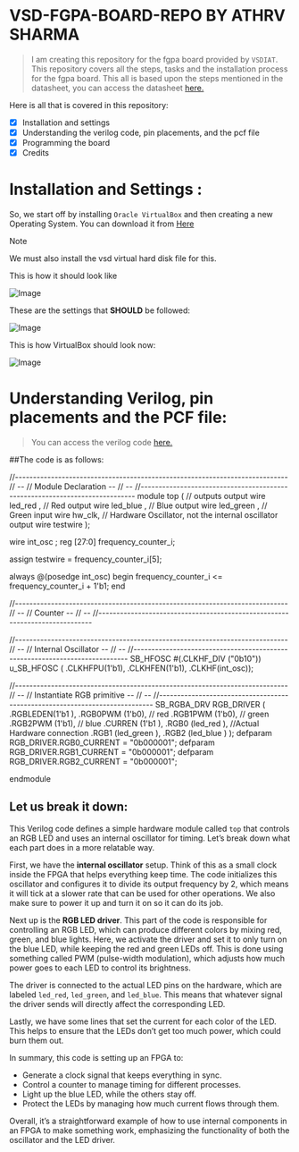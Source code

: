 # VSD-FGPA-BOARD-REPO BY ATHRV SHARMA
> I am creating this repository for the fgpa board provided by `VSDIAT`. This repository covers all the steps, tasks and the installation process for the fgpa board.
> This all is based upon the steps mentioned in the datasheet, you can access the datasheet [here.](https://www.vlsisystemdesign.com/wp-content/uploads/2025/01/VSDSquadronFMDatasheet.pdf)

Here is all that is covered in this repository:
- [x] Installation and settings
- [x] Understanding the verilog code, pin placements, and the pcf file
- [x] Programming the board
- [x] Credits 

# Installation and Settings :
So, we start off by installing `Oracle VirtualBox` and then creating a new Operating System. You can download it from [Here](https://www.virtualbox.org/wiki/Downloads)
>[!NOTE]
> We must also install the vsd virtual hard disk file for this.

This is how it should look like

![Image](https://github.com/user-attachments/assets/022d7a69-67a7-42e5-a6b8-92a4d148bafd)

These are the settings that **SHOULD** be followed:

![Image](https://github.com/user-attachments/assets/bd08553f-8216-44c6-8153-820a3d332124)

 This is how VirtualBox should look now:

 ![Image](https://github.com/user-attachments/assets/055349d1-4461-40f6-a710-7c26d7fe086d)


 # Understanding Verilog, pin placements and the PCF file:
 > You can access the verilog code [here.](https://github.com/thesourcerer8/VSDSquadron_FM/blob/main/led_blue/top.v)

##The code is as follows:

//----------------------------------------------------------------------------
//                                                                          --
//                         Module Declaration                               --
//                                                                          --
//----------------------------------------------------------------------------
module top (
  // outputs
  output wire led_red  , // Red
  output wire led_blue , // Blue
  output wire led_green , // Green
  input wire hw_clk,  // Hardware Oscillator, not the internal oscillator
  output wire testwire
);

  wire        int_osc            ;
  reg  [27:0] frequency_counter_i;

  assign testwire = frequency_counter_i[5];
 
  always @(posedge int_osc) begin
    frequency_counter_i <= frequency_counter_i + 1'b1;
  end


//----------------------------------------------------------------------------
//                                                                          --
//                       Counter                                            --
//                                                                          --
//----------------------------------------------------------------------------

//----------------------------------------------------------------------------
//                                                                          --
//                       Internal Oscillator                                --
//                                                                          --
//----------------------------------------------------------------------------
  SB_HFOSC #(.CLKHF_DIV ("0b10")) u_SB_HFOSC ( .CLKHFPU(1'b1), .CLKHFEN(1'b1), .CLKHF(int_osc));


//----------------------------------------------------------------------------
//                                                                          --
//                       Instantiate RGB primitive                          --
//                                                                          --
//----------------------------------------------------------------------------
  SB_RGBA_DRV RGB_DRIVER (
    .RGBLEDEN(1'b1                                            ),
    .RGB0PWM (1'b0), // red
    .RGB1PWM (1'b0), // green
    .RGB2PWM (1'b1), // blue
    .CURREN  (1'b1                                            ),
    .RGB0    (led_red                                       ), //Actual Hardware connection
    .RGB1    (led_green                                       ),
    .RGB2    (led_blue                                        )
  );
  defparam RGB_DRIVER.RGB0_CURRENT = "0b000001";
  defparam RGB_DRIVER.RGB1_CURRENT = "0b000001";
  defparam RGB_DRIVER.RGB2_CURRENT = "0b000001";

endmodule

## Let us break it down:
This Verilog code defines a simple hardware module called `top` that controls an RGB LED and uses an internal oscillator for timing. Let’s break down what each part does in a more relatable way.

First, we have the **internal oscillator** setup. Think of this as a small clock inside the FPGA that helps everything keep time. The code initializes this oscillator and configures it to divide its output frequency by 2, which means it will tick at a slower rate that can be used for other operations. We also make sure to power it up and turn it on so it can do its job.

Next up is the **RGB LED driver**. This part of the code is responsible for controlling an RGB LED, which can produce different colors by mixing red, green, and blue lights. Here, we activate the driver and set it to only turn on the blue LED, while keeping the red and green LEDs off. This is done using something called PWM (pulse-width modulation), which adjusts how much power goes to each LED to control its brightness.

The driver is connected to the actual LED pins on the hardware, which are labeled `led_red`, `led_green`, and `led_blue`. This means that whatever signal the driver sends will directly affect the corresponding LED.

Lastly, we have some lines that set the current for each color of the LED. This helps to ensure that the LEDs don’t get too much power, which could burn them out.

In summary, this code is setting up an FPGA to:
- Generate a clock signal that keeps everything in sync.
- Control a counter to manage timing for different processes.
- Light up the blue LED, while the others stay off.
- Protect the LEDs by managing how much current flows through them.

Overall, it’s a straightforward example of how to use internal components in an FPGA to make something work, emphasizing the functionality of both the oscillator and the LED driver.
